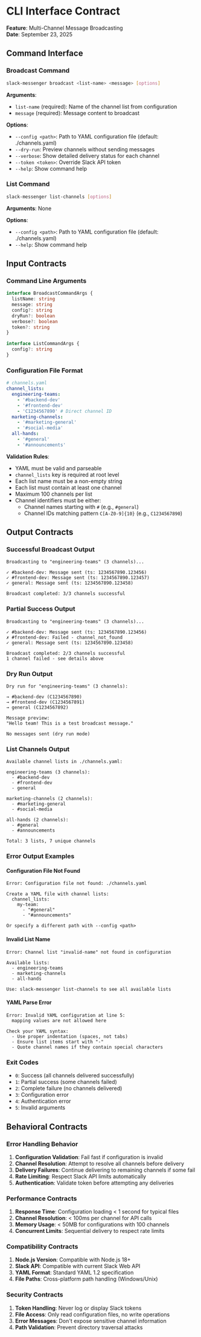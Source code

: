 # CLI Interface Contract

**Feature**: Multi-Channel Message Broadcasting  
**Date**: September 23, 2025

## Command Interface

### Broadcast Command

```bash
slack-messenger broadcast <list-name> <message> [options]
```

**Arguments**:

- `list-name` (required): Name of the channel list from configuration
- `message` (required): Message content to broadcast

**Options**:

- `--config <path>`: Path to YAML configuration file (default: ./channels.yaml)
- `--dry-run`: Preview channels without sending messages
- `--verbose`: Show detailed delivery status for each channel
- `--token <token>`: Override Slack API token
- `--help`: Show command help

### List Command

```bash
slack-messenger list-channels [options]
```

**Arguments**: None

**Options**:

- `--config <path>`: Path to YAML configuration file (default: ./channels.yaml)
- `--help`: Show command help

## Input Contracts

### Command Line Arguments

```typescript
interface BroadcastCommandArgs {
  listName: string
  message: string
  config?: string
  dryRun?: boolean
  verbose?: boolean
  token?: string
}

interface ListCommandArgs {
  config?: string
}
```

### Configuration File Format

```yaml
# channels.yaml
channel_lists:
  engineering-teams:
    - '#backend-dev'
    - '#frontend-dev'
    - 'C1234567890' # Direct channel ID
  marketing-channels:
    - '#marketing-general'
    - '#social-media'
  all-hands:
    - '#general'
    - '#announcements'
```

**Validation Rules**:

- YAML must be valid and parseable
- `channel_lists` key is required at root level
- Each list name must be a non-empty string
- Each list must contain at least one channel
- Maximum 100 channels per list
- Channel identifiers must be either:
  - Channel names starting with `#` (e.g., `#general`)
  - Channel IDs matching pattern `C[A-Z0-9]{10}` (e.g., `C1234567890`)

## Output Contracts

### Successful Broadcast Output

```
Broadcasting to "engineering-teams" (3 channels)...

✓ #backend-dev: Message sent (ts: 1234567890.123456)
✓ #frontend-dev: Message sent (ts: 1234567890.123457)
✓ general: Message sent (ts: 1234567890.123458)

Broadcast completed: 3/3 channels successful
```

### Partial Success Output

```
Broadcasting to "engineering-teams" (3 channels)...

✓ #backend-dev: Message sent (ts: 1234567890.123456)
✗ #frontend-dev: Failed - channel_not_found
✓ general: Message sent (ts: 1234567890.123458)

Broadcast completed: 2/3 channels successful
1 channel failed - see details above
```

### Dry Run Output

```
Dry run for "engineering-teams" (3 channels):

→ #backend-dev (C1234567890)
→ #frontend-dev (C1234567891)
→ general (C1234567892)

Message preview:
"Hello team! This is a test broadcast message."

No messages sent (dry run mode)
```

### List Channels Output

```
Available channel lists in ./channels.yaml:

engineering-teams (3 channels):
  - #backend-dev
  - #frontend-dev
  - general

marketing-channels (2 channels):
  - #marketing-general
  - #social-media

all-hands (2 channels):
  - #general
  - #announcements

Total: 3 lists, 7 unique channels
```

### Error Output Examples

#### Configuration File Not Found

```
Error: Configuration file not found: ./channels.yaml

Create a YAML file with channel lists:
  channel_lists:
    my-team:
      - "#general"
      - "#announcements"

Or specify a different path with --config <path>
```

#### Invalid List Name

```
Error: Channel list "invalid-name" not found in configuration

Available lists:
  - engineering-teams
  - marketing-channels
  - all-hands

Use: slack-messenger list-channels to see all available lists
```

#### YAML Parse Error

```
Error: Invalid YAML configuration at line 5:
  mapping values are not allowed here

Check your YAML syntax:
  - Use proper indentation (spaces, not tabs)
  - Ensure list items start with "-"
  - Quote channel names if they contain special characters
```

### Exit Codes

- `0`: Success (all channels delivered successfully)
- `1`: Partial success (some channels failed)
- `2`: Complete failure (no channels delivered)
- `3`: Configuration error
- `4`: Authentication error
- `5`: Invalid arguments

## Behavioral Contracts

### Error Handling Behavior

1. **Configuration Validation**: Fail fast if configuration is invalid
2. **Channel Resolution**: Attempt to resolve all channels before delivery
3. **Delivery Failures**: Continue delivering to remaining channels if some fail
4. **Rate Limiting**: Respect Slack API limits automatically
5. **Authentication**: Validate token before attempting any deliveries

### Performance Contracts

1. **Response Time**: Configuration loading < 1 second for typical files
2. **Channel Resolution**: < 100ms per channel for API calls
3. **Memory Usage**: < 50MB for configurations with 100 channels
4. **Concurrent Limits**: Sequential delivery to respect rate limits

### Compatibility Contracts

1. **Node.js Version**: Compatible with Node.js 18+
2. **Slack API**: Compatible with current Slack Web API
3. **YAML Format**: Standard YAML 1.2 specification
4. **File Paths**: Cross-platform path handling (Windows/Unix)

### Security Contracts

1. **Token Handling**: Never log or display Slack tokens
2. **File Access**: Only read configuration files, no write operations
3. **Error Messages**: Don't expose sensitive channel information
4. **Path Validation**: Prevent directory traversal attacks
